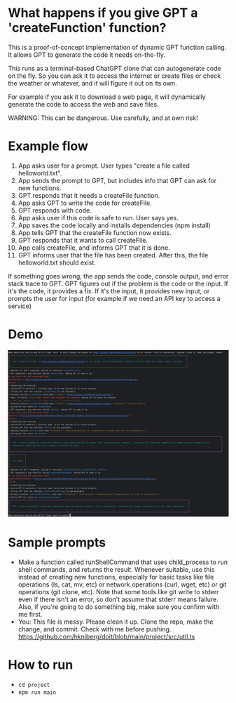 # What happens if you give GPT a 'createFunction' function?

This is a proof-of-concept implementation of dynamic GPT function calling.
It allows GPT to generate the code it needs on-the-fly.

This runs as a terminal-based ChatGPT clone that can autogenerate code on the fly.
So you can ask it to access the internet or create files or check the weather or whatever,
and it will figure it out on its own.

For example if you ask it to download a web page, it will dynamically generate the code
to access the web and save files. 

WARNING: This can be dangerous. Use carefully, and at own risk!

# Example flow 
1. App asks user for a prompt. User types "create a file called helloworld.txt".
1. App sends the prompt to GPT, but includes info that GPT can ask for new functions.
2. GPT responds that it needs a createFile function.
3. App asks GPT to write the code for createFile.
4. GPT responds with code.
5. App asks user if this code is safe to run. User says yes.
6. App saves the code locally and installs dependencies (npm install)
5. App tells GPT that the createFile function now exists.
6. GPT responds that it wants to call createFile.
7. App calls createFile, and informs GPT that it is done.
8. GPT informs user that the file has been created.
After this, the file helloworld.txt should exist.

If something goes wrong, the app sends the code, console output, and error stack trace to GPT.
GPT figures out if the problem is the code or the input. If it's the code, it provides a fix.
If it's the input, it provides new input, or prompts the user for input (for example if we need an API key to
access a service)

# Demo

![demo.jpg](docs/demo.jpg)

# Sample prompts

- Make a function called runShellCommand that uses child_process to run shell commands, and returns the result. Whenever suitable, use this instead of creating new functions, especially for basic tasks like file operations (ls, cat, mv, etc) or network operations (curl, wget, etc) or git operations (git clone, etc). Note that some tools like git write to stderr even if there isn't an error, so don't assume that stderr means failure. Also, if you're going to do something big, make sure you confirm with me first.
- You: This file is messy. Please clean it up. Clone the repo, make the change, and commit. Check with me before pushing. https://github.com/hkniberg/doit/blob/main/project/src/util.ts

# How to run

- `cd project`
- `npm run main`



